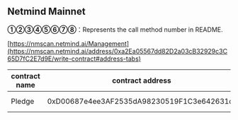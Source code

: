 ## Netmind Mainnet

**①②③④⑤⑥⑦⑧**：Represents the call method number in README.

[https://nmscan.netmind.ai/Management](https://nmscan.netmind.ai/address/0xa2Ea05567dd82D2a03cB32929c3C65D7fC2E7d9E/write-contract#address-tabs)

|contract name|contract address|Proposal ID|Operating Instructions|invoke methods|parameter invocation|
| --- | --- | --- |--- | --- |---|
|       Pledge    |  0xD00687e4ee3AF2535dA98230519F1C3e642631df   |     |  **③**set guarder  | updateGuarder |    0xd04462f9d1be7330d01eD041A19581db35c6fF5A  |
